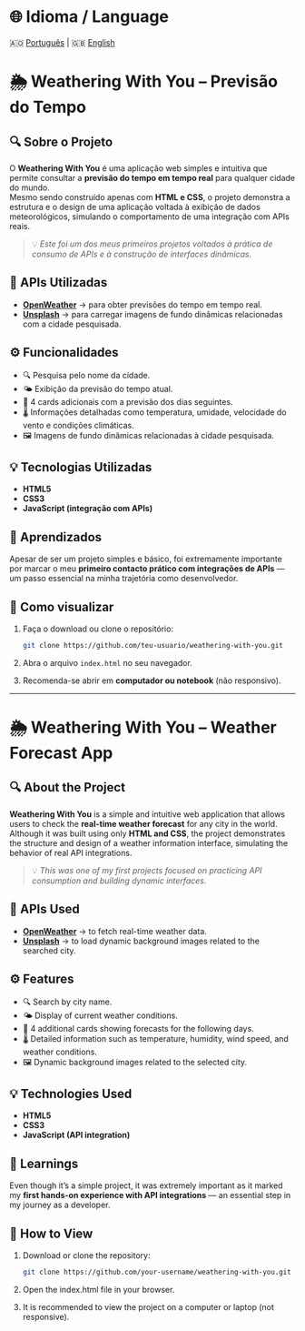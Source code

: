 # 🌐 Idioma / Language  
🇦🇴 [Português](#weathering-with-you--previsão-do-tempo) | 🇬🇧 [English](#weathering-with-you--weather-forecast-app)


# 🌦️ Weathering With You – Previsão do Tempo

## 🔍 Sobre o Projeto

O **Weathering With You** é uma aplicação web simples e intuitiva que permite consultar a **previsão do tempo em tempo real** para qualquer cidade do mundo.  
Mesmo sendo construído apenas com **HTML e CSS**, o projeto demonstra a estrutura e o design de uma aplicação voltada à exibição de dados meteorológicos, simulando o comportamento de uma integração com APIs reais.

> 💡 *Este foi um dos meus primeiros projetos voltados à prática de consumo de APIs e à construção de interfaces dinâmicas.*


## 🔗 APIs Utilizadas
- **[OpenWeather](https://openweathermap.org/api)** → para obter previsões do tempo em tempo real.  
- **[Unsplash](https://unsplash.com/developers)** → para carregar imagens de fundo dinâmicas relacionadas com a cidade pesquisada.

## ⚙️ Funcionalidades
- 🔍 Pesquisa pelo nome da cidade.  
- 🌤️ Exibição da previsão do tempo atual.  
- 📅 4 cards adicionais com a previsão dos dias seguintes.  
- 🌡️ Informações detalhadas como temperatura, umidade, velocidade do vento e condições climáticas.  
- 🖼️ Imagens de fundo dinâmicas relacionadas à cidade pesquisada.

## 💡 Tecnologias Utilizadas
- **HTML5**
- **CSS3**
- **JavaScript (integração com APIs)**

## 🧠 Aprendizados
Apesar de ser um projeto simples e básico, foi extremamente importante por marcar o meu **primeiro contacto prático com integrações de APIs** — um passo essencial na minha trajetória como desenvolvedor.

## 🚀 Como visualizar

1. Faça o download ou clone o repositório:

   ```bash
   git clone https://github.com/teu-usuario/weathering-with-you.git
   ```
2. Abra o arquivo `index.html` no seu navegador.
3. Recomenda-se abrir em **computador ou notebook** (não responsivo).

--------------------------------------------------------------------------------------------------------------------

# 🌦️ Weathering With You – Weather Forecast App

## 🔍 About the Project

**Weathering With You** is a simple and intuitive web application that allows users to check the **real-time weather forecast** for any city in the world.  
Although it was built using only **HTML and CSS**, the project demonstrates the structure and design of a weather information interface, simulating the behavior of real API integrations.

> 💡 *This was one of my first projects focused on practicing API consumption and building dynamic interfaces.*

## 🔗 APIs Used
- **[OpenWeather](https://openweathermap.org/api)** → to fetch real-time weather data.  
- **[Unsplash](https://unsplash.com/developers)** → to load dynamic background images related to the searched city.

## ⚙️ Features
- 🔍 Search by city name.  
- 🌤️ Display of current weather conditions.  
- 📅 4 additional cards showing forecasts for the following days.  
- 🌡️ Detailed information such as temperature, humidity, wind speed, and weather conditions.  
- 🖼️ Dynamic background images related to the selected city.

## 💡 Technologies Used
- **HTML5**
- **CSS3**
- **JavaScript (API integration)**

## 🧠 Learnings
Even though it’s a simple project, it was extremely important as it marked my **first hands-on experience with API integrations** — an essential step in my journey as a developer.

## 🚀 How to View

1. Download or clone the repository:

   ```bash
   git clone https://github.com/your-username/weathering-with-you.git
   ```
2. Open the index.html file in your browser.
3. It is recommended to view the project on a computer or laptop (not responsive).
